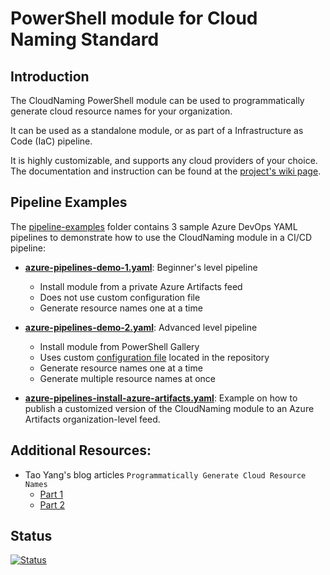 # PowerShell module for Cloud Naming Standard

## Introduction

The CloudNaming PowerShell module can be used to programmatically generate cloud resource names for your organization.

It can be used as a standalone module, or as part of a Infrastructure as Code (IaC) pipeline.

It is highly customizable, and supports any cloud providers of your choice. The documentation and instruction can be found at the [project's wiki page](https://github.com/tyconsulting/CloudNaming-Module/wiki).

## Pipeline Examples

The [pipeline-examples](pipeline-examples) folder contains 3 sample Azure DevOps YAML pipelines to demonstrate how to use the CloudNaming module in a CI/CD pipeline:

* **[azure-pipelines-demo-1.yaml](./pipeline-examples/pipelines/azure-pipelines-demo-1.yaml)**: Beginner's level pipeline
  * Install module from a private Azure Artifacts feed
  * Does not use custom configuration file
  * Generate resource names one at a time

* **[azure-pipelines-demo-2.yaml](./pipeline-examples/pipelines/azure-pipelines-demo-2.yaml)**: Advanced level pipeline
  * Install module from PowerShell Gallery
  * Uses custom [configuration file](./pipeline-examples/config/customCloudNaming.json) located in the repository
  * Generate resource names one at a time
  * Generate multiple resource names at once

* **[azure-pipelines-install-azure-artifacts.yaml](./pipeline-examples/pipelines/azure-pipelines-install-azure-artifacts.yaml)**: Example on how to publish a customized version of the CloudNaming module to an Azure Artifacts organization-level feed.

## Additional Resources:

* Tao Yang's blog articles `Programmatically Generate Cloud Resource Names`
  * [Part 1](https://blog.tyang.org/2022/09/10/programmatically-generate-cloud-resource-names-part-1/)
  * [Part 2](https://blog.tyang.org/2022/09/10/programmatically-generate-cloud-resource-names-part-2/)

## Status

[![Status](https://github.com/tyconsulting/CloudNaming-Module/actions/workflows/main.yml/badge.svg)](https://github.com/tyconsulting/CloudNaming-Module/actions/workflows/main.yml)